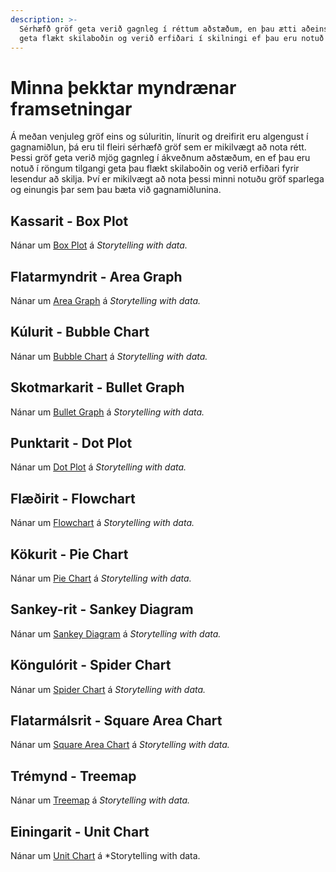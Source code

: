 ```yaml
---
description: >-
  Sérhæfð gröf geta verið gagnleg í réttum aðstæðum, en þau ætti aðeins að nota sparlega þar sem þau 
  geta flækt skilaboðin og verið erfiðari í skilningi ef þau eru notuð rangt.
---
```


# Minna þekktar myndrænar framsetningar

Á meðan venjuleg gröf eins og súluritin, línurit og dreifirit eru algengust í gagnamiðlun, þá eru
til fleiri sérhæfð gröf sem er mikilvægt að nota rétt. Þessi gröf geta verið mjög gagnleg í ákveðnum
aðstæðum, en ef þau eru notuð í röngum tilgangi geta þau flækt skilaboðin og verið erfiðari fyrir
lesendur að skilja. Því er mikilvægt að nota þessi minni notuðu gröf sparlega og einungis þar sem
þau bæta við gagnamiðlunina.

## Kassarit - Box Plot

Nánar um [Box Plot](https://www.storytellingwithdata.com/blog/what-is-a-boxplot) á *Storytelling
with data.*

## Flatarmyndrit - Area Graph

Nánar um [Area Graph](https://www.storytellingwithdata.com/blog/2020/4/9/what-is-an-area-graph) á
*Storytelling with data.*

## Kúlurit - Bubble Chart

Nánar um [Bubble Chart](https://www.storytellingwithdata.com/blog/2021/5/11/what-is-a-bubble-chart)
á *Storytelling with data.*

## Skotmarkarit - Bullet Graph

Nánar um [Bullet Graph](https://www.storytellingwithdata.com/blog/what-is-a-bullet-graph) á
*Storytelling with data.*

## Punktarit - Dot Plot

Nánar um [Dot Plot](http://www.storytellingwithdata.com/blog/2020/12/9/what-is-a-dot-plot) á
*Storytelling with data.*

## Flæðirit - Flowchart

Nánar um [Flowchart](https://www.storytellingwithdata.com/blog/what-is-a-flowchart) á *Storytelling
with data.*

## Kökurit - Pie Chart

Nánar um [Pie Chart](http://www.storytellingwithdata.com/blog/2020/5/14/what-is-a-pie-chart) á
*Storytelling with data.*

## Sankey-rit - Sankey Diagram

Nánar um [Sankey Diagram](https://www.storytellingwithdata.com/blog/what-is-a-sankey-diagram) á
*Storytelling with data.*

## Köngulórit - Spider Chart

Nánar um [Spider Chart](https://www.storytellingwithdata.com/blog/2021/8/31/what-is-a-spider-chart)
á *Storytelling with data.*

## Flatarmálsrit - Square Area Chart

Nánar um [Square Area Chart](https://www.storytellingwithdata.com/blog/what-is-a-square-area-chart)
á *Storytelling with data.*

## Trémynd - Treemap

Nánar um [Treemap](https://www.storytellingwithdata.com/blog/what-is-a-treemap) á *Storytelling with
data.*

## Einingarit - Unit Chart

Nánar um [Unit Chart](https://www.storytellingwithdata.com/blog/what-is-a-unit-chart) á
*Storytelling with data.